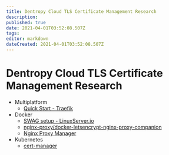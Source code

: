 ```yaml
---
title: Dentropy Cloud TLS Certificate Management Research
description: 
published: true
date: 2021-04-01T03:52:08.507Z
tags: 
editor: markdown
dateCreated: 2021-04-01T03:52:08.507Z
---
```


# Dentropy Cloud TLS Certificate Management Research

* Multiplatform
  * [Quick Start - Traefik](https://doc.traefik.io/traefik/getting-started/quick-start/)
* Docker
  * [SWAG setup - LinuxServer.io](https://docs.linuxserver.io/general/swag)
  * [nginx-proxy/docker-letsencrypt-nginx-proxy-companion](https://github.com/nginx-proxy/docker-letsencrypt-nginx-proxy-companion)
  * [Nginx Proxy Manager](https://nginxproxymanager.com/)
* Kubernetes
  * [cert-manager](https://cert-manager.io/)